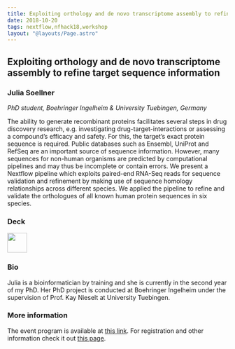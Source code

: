 ```yaml
---
title: Exploiting orthology and de novo transcriptome assembly to refine target sequence information
date: 2018-10-20
tags: nextflow,nfhack18,workshop
layout: "@layouts/Page.astro"
---
```


## Exploiting orthology and de novo transcriptome assembly to refine target sequence information

### Julia Soellner
*PhD student, Boehringer Ingelheim & University Tuebingen, Germany*

The ability to generate recombinant proteins facilitates several steps in drug discovery research, e.g. investigating drug-target-interactions or assessing a compound’s efficacy and safety. For this, the target’s exact protein sequence is required. Public databases such as Ensembl, UniProt and RefSeq are an important source of sequence information. However, many sequences for non-human organisms are predicted by computational pipelines and may thus be incomplete or contain errors. We present a Nextflow pipeline which exploits paired-end RNA-Seq reads for sequence validation and refinement by making use of sequence homology relationships across different species. We applied the pipeline to refine and validate the orthologues of all known human protein sequences in six species.

### Deck

<a href='/misc/nfhack18/julia.pdf'><img src='/img/deck.png' width='45pt' /></a>

### Bio

Julia is a bioinformatician by training and she is currently in the second year of my PhD. Her PhD project is conducted at Boehringer Ingelheim under the supervision of Prof. Kay Nieselt at University Tuebingen.

### More information

The event program is available at [this link](https://github.com/nextflow-io/nf-hack18/blob/master/schedule.md). For registration and other information check it out [this page](http://www.crg.eu/en/event/coursescrg-nextflow-reproducible-silico-genomics-0).
